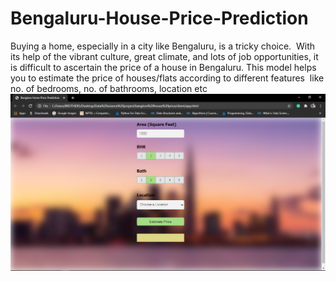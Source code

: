 # Bengaluru-House-Price-Prediction
Buying a home, especially in a city like Bengaluru, is a tricky choice.  With its help of the vibrant culture, great climate, and lots of job opportunities, it is difficult to ascertain the price of a house in Bengaluru. This model helps you to estimate the price of houses/flats according to different features  like no. of bedrooms, no. of bathrooms, location etc
![alt text](https://github.com/Nitishmaini/Bengaluru-House-Price-Prediction/blob/main/Screenshot%20(210).png)
